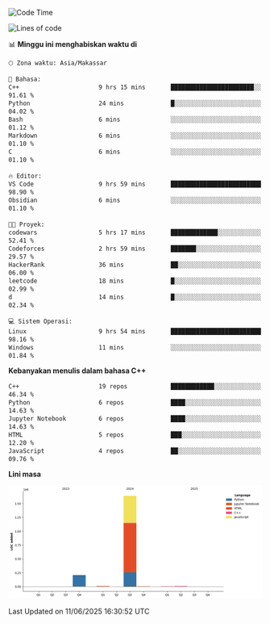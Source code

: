 <!--START_SECTION:waka-->
![Code Time](http://img.shields.io/badge/Code%20Time-269%20hrs%2033%20mins-blue)

![Lines of code](https://img.shields.io/badge/Sejak%20Hello%20World%20aku%20telah%20menulis-1.9%20million%20baris%20kode-blue)

📊 **Minggu ini menghabiskan waktu di** 

```text
🕑︎ Zona waktu: Asia/Makassar

💬 Bahasa: 
C++                      9 hrs 15 mins       ███████████████████████░░   91.61 % 
Python                   24 mins             █░░░░░░░░░░░░░░░░░░░░░░░░   04.02 % 
Bash                     6 mins              ░░░░░░░░░░░░░░░░░░░░░░░░░   01.12 % 
Markdown                 6 mins              ░░░░░░░░░░░░░░░░░░░░░░░░░   01.10 % 
C                        6 mins              ░░░░░░░░░░░░░░░░░░░░░░░░░   01.10 % 

🔥 Editor: 
VS Code                  9 hrs 59 mins       █████████████████████████   98.90 % 
Obsidian                 6 mins              ░░░░░░░░░░░░░░░░░░░░░░░░░   01.10 % 

🐱‍💻 Proyek: 
codewars                 5 hrs 17 mins       █████████████░░░░░░░░░░░░   52.41 % 
Codeforces               2 hrs 59 mins       ███████░░░░░░░░░░░░░░░░░░   29.57 % 
HackerRank               36 mins             ██░░░░░░░░░░░░░░░░░░░░░░░   06.00 % 
leetcode                 18 mins             █░░░░░░░░░░░░░░░░░░░░░░░░   02.99 % 
d                        14 mins             █░░░░░░░░░░░░░░░░░░░░░░░░   02.34 % 

💻 Sistem Operasi: 
Linux                    9 hrs 54 mins       █████████████████████████   98.16 % 
Windows                  11 mins             ░░░░░░░░░░░░░░░░░░░░░░░░░   01.84 % 
```

**Kebanyakan menulis dalam bahasa C++** 

```text
C++                      19 repos            ████████████░░░░░░░░░░░░░   46.34 % 
Python                   6 repos             ████░░░░░░░░░░░░░░░░░░░░░   14.63 % 
Jupyter Notebook         6 repos             ████░░░░░░░░░░░░░░░░░░░░░   14.63 % 
HTML                     5 repos             ███░░░░░░░░░░░░░░░░░░░░░░   12.20 % 
JavaScript               4 repos             ██░░░░░░░░░░░░░░░░░░░░░░░   09.76 % 
```



**Lini masa**

![Lines of Code chart](https://raw.githubusercontent.com/yusuf601/yusuf601/main/assets/bar_graph.png)


 Last Updated on 11/06/2025 16:30:52 UTC
<!--END_SECTION:waka-->

